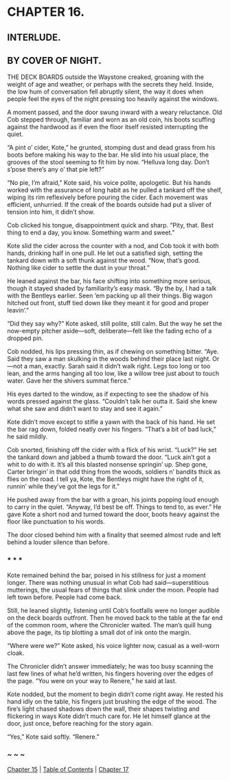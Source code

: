 # CHAPTER 16.

## INTERLUDE.

## BY COVER OF NIGHT.


THE DECK BOARDS outside the Waystone creaked, groaning with the weight of age and weather, or perhaps with the secrets they held. Inside, the low hum of conversation fell abruptly silent, the way it does when people feel the eyes of the night pressing too heavily against the windows.  

A moment passed, and the door swung inward with a weary reluctance. Old Cob stepped through, familiar and worn as an old coin, his boots scuffing against the hardwood as if even the floor itself resisted interrupting the quiet.  

“A pint o’ cider, Kote,” he grunted, stomping dust and dead grass from his boots before making his way to the bar. He slid into his usual place, the grooves of the stool seeming to fit him by now. “Helluva long day. Don’t s’pose there’s any o’ that pie left?”  

“No pie, I’m afraid,” Kote said, his voice polite, apologetic. But his hands worked with the assurance of long habit as he pulled a tankard off the shelf, wiping its rim reflexively before pouring the cider. Each movement was efficient, unhurried. If the creak of the boards outside had put a sliver of tension into him, it didn’t show.  

Cob clicked his tongue, disappointment quick and sharp. “Pity, that. Best thing to end a day, you know. Something warm and sweet.”  

Kote slid the cider across the counter with a nod, and Cob took it with both hands, drinking half in one pull. He let out a satisfied sigh, setting the tankard down with a soft thunk against the wood. “Now, that’s good. Nothing like cider to settle the dust in your throat.”  

He leaned against the bar, his face shifting into something more serious, though it stayed shaded by familiarity’s easy mask. “By the by, I had a talk with the Bentleys earlier. Seen ’em packing up all their things. Big wagon hitched out front, stuff tied down like they meant it for good and proper leavin’.”  

“Did they say why?” Kote asked, still polite, still calm. But the way he set the now-empty pitcher aside—soft, deliberate—felt like the fading echo of a dropped pin.  

Cob nodded, his lips pressing thin, as if chewing on something bitter. “Aye. Said they saw a man skulking in the woods behind their place last night. Or—not a man, exactly. Sarah said it didn’t walk right. Legs too long or too lean, and the arms hanging all too low, like a willow tree just about to touch water. Gave her the shivers summat fierce.”

His eyes darted to the window, as if expecting to see the shadow of his words pressed against the glass. “Couldn’t talk her outta it. Said she knew what she saw and didn’t want to stay and see it again.”  

Kote didn’t move except to stifle a yawn with the back of his hand. He set the bar rag down, folded neatly over his fingers. “That’s a bit of bad luck,” he said mildly.  

Cob snorted, finishing off the cider with a flick of his wrist. “Luck?” He set the tankard down and jabbed a thumb toward the door. “Luck ain’t got a whit to do with it. It’s all this blasted nonsense springin’ up. Shep gone, Carter bringin’ in that odd thing from the woods, soldiers n’ bandits thick as flies on the road. I tell ya, Kote, the Bentleys might have the right of it, runnin’ while they’ve got the legs for it.”  

He pushed away from the bar with a groan, his joints popping loud enough to carry in the quiet. “Anyway, I’d best be off. Things to tend to, as ever.” He gave Kote a short nod and turned toward the door, boots heavy against the floor like punctuation to his words.  

The door closed behind him with a finality that seemed almost rude and left behind a louder silence than before.  

### * * *  

Kote remained behind the bar, poised in his stillness for just a moment longer. There was nothing unusual in what Cob had said—superstitious mutterings, the usual fears of things that slink under the moon. People had left town before. People had come back.  

Still, he leaned slightly, listening until Cob’s footfalls were no longer audible on the deck boards outfront. Then he moved back to the table at the far end of the common room, where the Chronicler waited. The man’s quill hung above the page, its tip blotting a small dot of ink onto the margin.  

“Where were we?” Kote asked, his voice lighter now, casual as a well-worn cloak.  

The Chronicler didn’t answer immediately; he was too busy scanning the last few lines of what he’d written, his fingers hovering over the edges of the page. “You were on your way to Renere,” he said at last.  

Kote nodded, but the moment to begin didn’t come right away. He rested his hand idly on the table, his fingers just brushing the edge of the wood. The fire’s light chased shadows down the wall, their shapes twisting and flickering in ways Kote didn’t much care for. He let himself glance at the door, just once, before reaching for the story again.  

“Yes,” Kote said softly. “Renere.”  

### ~ ~ ~

[Chapter 15](CHAPTER_15.md) | [Table of Contents](Table_of_Contents.md) | [Chapter 17](CHAPTER_17.md)
